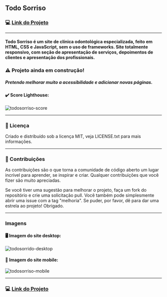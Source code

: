 ## Todo Sorriso

### :computer: [Link do Projeto](https://todosorriso.vercel.app/)

---

#### Todo Sorriso é um site de clínica odontológica especializada, feito em HTML, CSS e JavaScript, sem o uso de frameworks. Site totalmente responsivo, com seção de apresentação de serviços, depoimentos de clientes e apresentação dos profissionais.

### :warning: Projeto ainda em construção!
##### Pretendo melhorar muito a acessibilidade e adicionar novas páginas.

#### :heavy_check_mark: Score Lighthouse:  
![todosorriso-score](https://user-images.githubusercontent.com/82607849/198026544-5d1705ca-a740-4dbd-83c4-033e7ad7dc1d.jpg)

---

### :notebook: Licença

Criado e distribuído sob a licença MIT, veja LICENSE.txt para mais informações.
  
---

### :handshake: Contribuições

As contribuições são o que torna a comunidade de código aberto um lugar incrível para aprender, se inspirar e criar. Qualquer contribuições que você fizer são muito apreciadas.

Se você tiver uma sugestão para melhorar o projeto, faça um fork do repositório e crie uma solicitação pull. Você também pode simplesmente abrir uma issue com a tag "melhoria". Se puder, por favor, dê para dar uma estrela ao projeto! Obrigado.

---

### Imagens

#### :desktop_computer: Imagem do site desktop:
![todosorrido-desktop](https://user-images.githubusercontent.com/82607849/198020871-9de9dd66-88d2-481b-bb29-0ca514303152.jpg)  
  
#### :iphone: Imagem do site mobile:
![todosorriso-mobile](https://user-images.githubusercontent.com/82607849/198022305-3fb166c0-ce92-4703-adda-3a65eb14b9fd.jpg)

---

### :computer: [Link do Projeto](https://todosorriso.vercel.app/)
